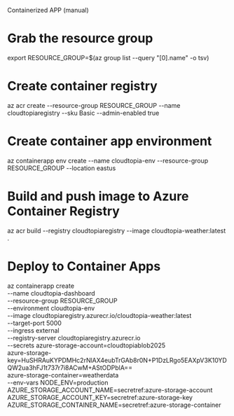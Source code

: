 Containerized APP (manual)
# Grab the resource group
export RESOURCE_GROUP=$(az group list --query "[0].name" -o tsv)

# Create container registry
az acr create --resource-group RESOURCE_GROUP --name cloudtopiaregistry --sku Basic --admin-enabled true

# Create container app environment
az containerapp env create --name cloudtopia-env --resource-group RESOURCE_GROUP --location eastus

# Build and push image to Azure Container Registry
az acr build --registry cloudtopiaregistry --image cloudtopia-weather:latest .

# Deploy to Container Apps
az containerapp create \
  --name cloudtopia-dashboard \
  --resource-group RESOURCE_GROUP \
  --environment cloudtopia-env \
  --image cloudtopiaregistry.azurecr.io/cloudtopia-weather:latest \
  --target-port 5000 \
  --ingress external \
  --registry-server cloudtopiaregistry.azurecr.io \
  --secrets azure-storage-account=cloudtopiablob2025 \
             azure-storage-key=HuSHRAuKYPDMHc2rNlAX4eubTrGAb8r0N+P1DzLRgo5EAXpV3K10YDQW2ua3hFJ1t737r7i8ACwM+AStODPblA== \
             azure-storage-container=weatherdata \
  --env-vars NODE_ENV=production \
             AZURE_STORAGE_ACCOUNT_NAME=secretref:azure-storage-account \
             AZURE_STORAGE_ACCOUNT_KEY=secretref:azure-storage-key \
             AZURE_STORAGE_CONTAINER_NAME=secretref:azure-storage-container
